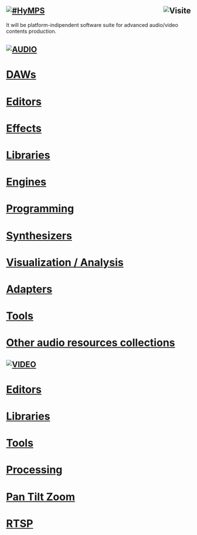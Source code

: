 ## [![#HyMPS](http://www.forart.it/progetti/HyMPS/logo.png)](https://github.com/forart/HyMPS# "HYbrid Multimedia Production Suite") <img src="https://c.andyhoppe.com/1686913050" align="right" style="border:none" alt="Visite" />
It will be platform-indipendent software suite for advanced audio/video contents production.


## [![AUDIO](https://flat.badgen.net/badge/HyMPS/AUDIO/green?scale=3)]() ##

# [DAWs](https://github.com/forart/HyMPS/blob/main/DAWs.md#---)
# [Editors](https://github.com/forart/HyMPS/blob/main/Aeditors.md#subsections-)
# [Effects](https://github.com/forart/HyMPS/blob/main/AudioFXs.md#subsections-)
# [Libraries](https://github.com/forart/HyMPS/blob/main/AudioLIBs.md#subsections-)
# [Engines](https://github.com/forart/HyMPS/blob/main/Aengines.md#subsections-)
# [Programming](https://github.com/forart/HyMPS/blob/main/Programming.md#subsections-)
# [Synthesizers](https://github.com/forart/HyMPS/blob/main/Synths.md#subsections-)
# [Visualization / Analysis](https://github.com/forart/HyMPS/blob/main/visuanalysis.md#--)
# [Adapters](https://github.com/forart/HyMPS/blob/main/Adapters.md#subsections-)
# [Tools](https://github.com/forart/HyMPS/blob/main/A_Tools.md#--)

# [Other audio resources collections](https://github.com/forart/HyMPS/blob/main/A_Collections.md)

## [![VIDEO](https://flat.badgen.net/badge/HyMPS/VIDEO/green?scale=3)]() ##
# [Editors](https://github.com/forart/HyMPS/blob/main/VideoEditors.md#subsections-)
# [Libraries](https://github.com/forart/HyMPS/blob/main/VideoLIBs.md#subsections)
# [Tools](https://github.com/forart/HyMPS/blob/main/VideoTools.md#subsections)
# [Processing](https://github.com/forart/HyMPS/blob/main/Processing.md#subsections-)
# [Pan Tilt Zoom](https://github.com/forart/HyMPS/blob/main/PTZstuff.md#--)
# [RTSP](https://github.com/forart/HyMPS/blob/main/RTSP.md#--)
    
